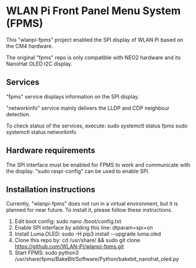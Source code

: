 # WLAN Pi Front Panel Menu System (FPMS)

This "wlanpi-fpms" project enabled the SPI display of WLAN Pi based on the CM4 hardware.

The original "fpms" repo is only compatible with NEO2 hardware and its NanoHat OLED I2C display.

## Services

"fpms" service displays information on the SPI display.

"networkinfo" service mainly delivers the LLDP and CDP neighbour detection.

To check status of the services, execute:
sudo systemctl status fpms
sudo systemctl status networkinfo

## Hardware requirements

The SPI interface must be enabled for FPMS to work and communicate with the display. "sudo raspi-config" can be used to enable SPI.

## Installation instructions

Currently, "wlanpi-fpms" does not run in a virtual environment, but it is planned for near future. To install it, please follow these instructions.

1. Edit boot config: sudo nano /boot/config.txt
2. Enable SPI interface by adding this line: dtparam=spi=on
3. Install Luma.OLED: sudo -H pip3 install --upgrade luma.oled
4. Clone this repo by: cd /usr/share/ && sudo git clone https://github.com/WLAN-Pi/wlanpi-fpms.git
5. Start FPMS: sudo python3 /usr/share/fpms/BakeBit/Software/Python/bakebit_nanohat_oled.py
